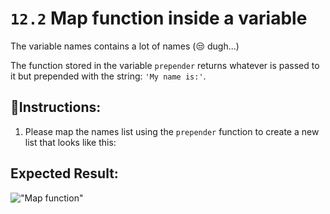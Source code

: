 # `12.2` Map function inside a variable

The variable names contains a lot of names (:unamused: dugh...)

The function stored in the variable `prepender` returns whatever is passed to it but prepended with the string: `'My name is:'`.

## 📝Instructions:

1. Please map the names list  using the `prepender` function
to create a new list that looks like this:

## Expected Result:

!["Map function"](https://storage.googleapis.com/replit/images/1525912878195_89876a082d32ee32bb7a1ab5834dbca0.pn)

